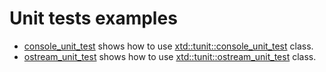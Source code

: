 # Unit tests examples

* [console_unit_test](console_unit_test/README.md) shows how to use [xtd::tunit::console_unit_test](../../../src/xtd.tunit/include/xtd/tunit/console_unit_test.h) class.
* [ostream_unit_test](ostream_unit_test/README.md) shows how to use [xtd::tunit::ostream_unit_test](../../../src/xtd.tunit/include/xtd/tunit/ostream_unit_test.h) class.
